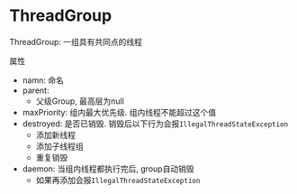 # ThreadGroup

ThreadGroup: 一组具有共同点的线程

属性
- namn: 命名
- parent: 
    - 父级Group, 最高层为null
- maxPriority: 组内最大优先级. 组内线程不能超过这个值
- destroyed: 是否已销毁. 销毁后以下行为会报`IllegalThreadStateException`
    - 添加新线程
    - 添加子线程组
    - 重复销毁
- daemon: 当组内线程都执行完后, group自动销毁
    - 如果再添加会报`IllegalThreadStateException`
